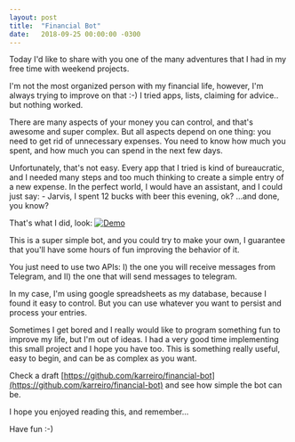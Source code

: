 ```yaml
---
layout: post
title:  "Financial Bot"
date:   2018-09-25 00:00:00 -0300
---
```


Today I'd like to share with you one of the many adventures that I had in my free time with weekend projects.

I'm not the most organized person with my financial life, however, I'm always trying to improve on that :-) I tried apps, lists, claiming for advice.. but nothing worked.

There are many aspects of your money you can control, and that's awesome and super complex. But all aspects depend on one thing: you need to get rid of unnecessary expenses. You need to know how much you spent, and how much you can spend in the next few days.

Unfortunately, that's not easy. Every app that I tried is kind of bureaucratic, and I needed many steps and too much thinking to create a simple entry of a new expense. In the perfect world, I would have an assistant, and I could just say: - Jarvis, I spent 12 bucks with beer this evening, ok?
...and done, you know?

That's what I did, look:
[![Demo](/assets/demo-bot.gif "Demo")](/assets/demo-bot.gif)

This is a super simple bot, and you could try to make your own, I guarantee that you'll have some hours of fun improving the behavior of it.

You just need to use two APIs: I) the one you will receive messages from Telegram, and II) the one that will send messages to telegram.

In my case, I'm using google spreadsheets as my database, because I found it easy to control. But you can use whatever you want to persist and process your entries.

Sometimes I get bored and I really would like to program something fun to improve my life, but I'm out of ideas. I had a very good time implementing this small project and I hope you have too. This is something really useful, easy to begin, and can be as complex as you want.

Check a draft [https://github.com/karreiro/financial-bot](https://github.com/karreiro/financial-bot) and see how simple the bot can be.

I hope you enjoyed reading this, and remember...

Have fun :-)
